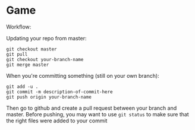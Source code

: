 # Game

Workflow:

Updating your repo from master:

    git checkout master
    git pull
    git checkout your-branch-name
    git merge master
  
When you're committing something (still on your own branch):

    git add -u .
    git commit -m description-of-commit-here
    git push origin your-branch-name
  
Then go to github and create a pull request between your branch and master. Before pushing, you may want to use <code>git status</code> to make sure that the right files were added to your commit
  
